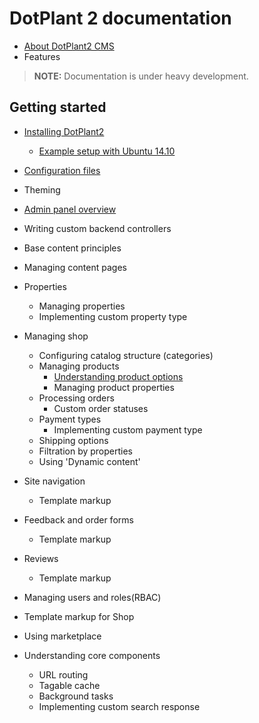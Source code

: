 # DotPlant 2 documentation

* [About DotPlant2 CMS](About)
* Features

> **NOTE:** Documentation is under heavy development.

## Getting started
- [Installing DotPlant2](Installation_and_configuring/Installing.html)
    + [Example setup with Ubuntu 14.10](Installation_and_configuring/Ubuntu_14_10.html)
- [Configuration files](Installation_and_configuring/Configuration.html)
- Theming
- [Admin panel overview](Backend/Overview.html)
- Writing custom backend controllers
- Base content principles
- Managing content pages
- Properties
    + Managing properties
    + Implementing custom property type
- Managing shop
    + Configuring catalog structure (categories)
    + Managing products
        * [Understanding product options](Backend/Managing_Shop/Managing_Products/Understanding_Product_Options.html)
        * Managing product properties
    + Processing orders
        * Custom order statuses
    + Payment types
        * Implementing custom payment type
    + Shipping options
    + Filtration by properties
    + Using 'Dynamic content'
- Site navigation
    + Template markup
- Feedback and order forms
    + Template markup
- Reviews
    + Template markup
- Managing users and roles(RBAC)
- Template markup for Shop
- Using marketplace

- Understanding core components
    + URL routing
    + Tagable cache
    + Background tasks
    + Implementing custom search response
